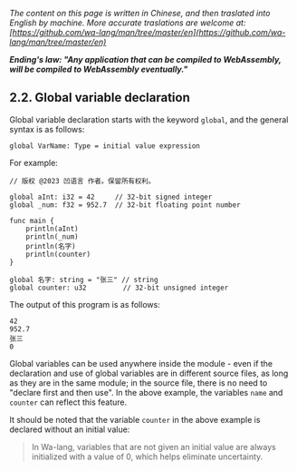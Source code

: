 *The content on this page is written in Chinese, and then traslated into English by machine. More accurate traslations are welcome at: [https://github.com/wa-lang/man/tree/master/en](https://github.com/wa-lang/man/tree/master/en)*

***Ending's law: "Any application that can be compiled to WebAssembly, will be compiled to WebAssembly eventually."***

## 2.2. Global variable declaration

Global variable declaration starts with the keyword `global`, and the general syntax is as follows:

```wa
global VarName: Type = initial value expression
```

For example:

```wa
// 版权 @2023 凹语言 作者。保留所有权利。

global aInt: i32 = 42     // 32-bit signed integer
global _num: f32 = 952.7  // 32-bit floating point number

func main {
    println(aInt)
    println(_num)
    println(名字)
    println(counter)
}

global 名字: string = "张三" // string
global counter: u32         // 32-bit unsigned integer
```

The output of this program is as follows:

```
42
952.7
张三
0
```

Global variables can be used anywhere inside the module - even if the declaration and use of global variables are in different source files, as long as they are in the same module; in the source file, there is no need to "declare first and then use". In the above example, the variables `name` and `counter` can reflect this feature.

It should be noted that the variable `counter` in the above example is declared without an initial value:
> In Wa-lang, variables that are not given an initial value are always initialized with a value of 0, which helps eliminate uncertainty.
